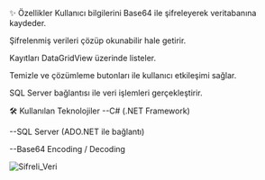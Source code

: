 ✨ Özellikler
Kullanıcı bilgilerini Base64 ile şifreleyerek veritabanına kaydeder.

Şifrelenmiş verileri çözüp okunabilir hale getirir.

Kayıtları DataGridView üzerinde listeler.

Temizle ve çözümleme butonları ile kullanıcı etkileşimi sağlar.

SQL Server bağlantısı ile veri işlemleri gerçekleştirir.

🛠️ Kullanılan Teknolojiler
--C# (.NET Framework)

--SQL Server (ADO.NET ile bağlantı)

--Base64 Encoding / Decoding

![Sifreli_Veri](https://github.com/user-attachments/assets/8317294b-6235-4e88-8fac-0b1a0657ba1a)
